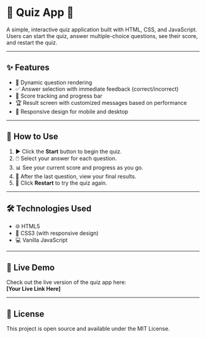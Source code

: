 # 🎉 Quiz App 🎉

A simple, interactive quiz application built with HTML, CSS, and JavaScript.  
Users can start the quiz, answer multiple-choice questions, see their score, and restart the quiz.

---

## ✨ Features

- 📝 Dynamic question rendering  
- ✅ Answer selection with immediate feedback (correct/incorrect)  
- 🎯 Score tracking and progress bar  
- 🏆 Result screen with customized messages based on performance  
- 📱 Responsive design for mobile and desktop  

---

## 🚀 How to Use

1. ▶️ Click the **Start** button to begin the quiz.  
2. 🖱️ Select your answer for each question.  
3. 📊 See your current score and progress as you go.  
4. 🎉 After the last question, view your final results.  
5. 🔄 Click **Restart** to try the quiz again.

---

## 🛠️ Technologies Used

- 🌐 HTML5  
- 🎨 CSS3 (with responsive design)  
- 💻 Vanilla JavaScript

---

## 🌟 Live Demo

Check out the live version of the quiz app here:  
**[Your Live Link Here]**

---

## 📄 License

This project is open source and available under the MIT License.

